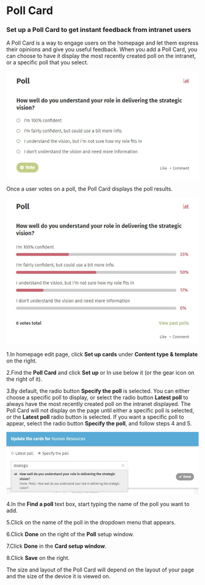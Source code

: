 # Poll Card

### Set up a Poll Card to get instant feedback from intranet users

A Poll Card is a way to engage users on the homepage and let them express their opinions and give you useful feedback. When you add a Poll Card, you can choose to have it display the most recently created poll on the intranet, or a specific poll that you select.

![](../../../../.gitbook/assets/1%20%28107%29.jpg)

Once a user votes on a poll, the Poll Card displays the poll results.

![](../../../../.gitbook/assets/2%20%2818%29.jpg)

1.In homepage edit page, click **Set up cards** under **Content type & template** on the right.

2.Find the **Poll Card** and click **Set up** or In use below it \(or the gear icon on the right of it\).

3.By default, the radio button **Specify the poll** is selected. You can either choose a specific poll to display, or select the radio button **Latest poll** to always have the most recently created poll on the intranet displayed. The Poll Card will not display on the page until either a specific poll is selected, or the **Latest poll** radio button is selected. If you want a specific poll to appear, select the radio button **Specify the poll**, and follow steps 4 and 5.

![](../../../../.gitbook/assets/3%20%2853%29.jpg)



4.In the **Find a poll** text box, start typing the name of the poll you want to add.

5.Click on the name of the poll in the dropdown menu that appears.

6.Click **Done** on the right of the **Poll** setup window.

7.Click **Done** in the **Card setup window**.

8.Click **Save** on the right.

The size and layout of the Poll Card will depend on the layout of your page and the size of the device it is viewed on.

